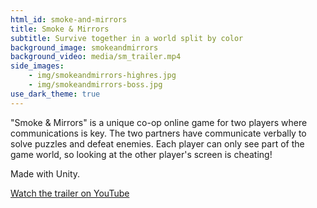 ```yaml
---
html_id: smoke-and-mirrors
title: Smoke & Mirrors
subtitle: Survive together in a world split by color
background_image: smokeandmirrors
background_video: media/sm_trailer.mp4
side_images:
    - img/smokeandmirrors-highres.jpg
    - img/smokeandmirrors-boss.jpg
use_dark_theme: true
---
```


"Smoke & Mirrors" is a unique co-op online game for two players where communications is key. The two partners have communicate verbally to solve puzzles and defeat enemies. Each player can only see part of the game world, so looking at the other player's screen is cheating!

Made with Unity.

<a href="https://www.youtube.com/watch?v=NBaedn_FDMI" class="button-link">Watch the trailer on YouTube</a>
<!--
    The button needs a custom class right now, so we can't do: [Download](https://playful-interactive-environments.github.io/gamejam/2017/#you-only-die-once)
-->
